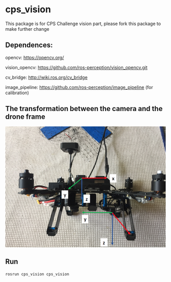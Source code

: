 # cps_vision

This package is for CPS Challenge vision part, please fork this package to make further change

## Dependences:
opencv: https://opencv.org/

vision_opencv: https://github.com/ros-perception/vision_opencv.git

cv_bridge: http://wiki.ros.org/cv_bridge

image_pipeline: https://github.com/ros-perception/image_pipeline (for calibration)

## The transformation between the camera and the drone frame
![Alt text](/competition_packages/cps_vision/cam_frame.png?raw=true)

## Run
`rosrun cps_vision cps_vision`
